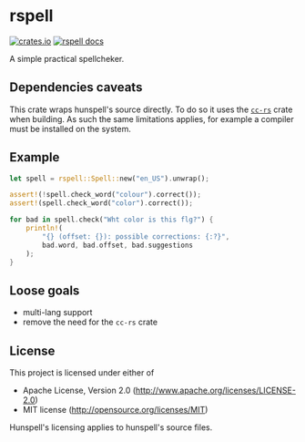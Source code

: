 # rspell

[![crates.io](https://meritbadge.herokuapp.com/rspell)](https://crates.io/crates/rspell) [![rspell docs](https://docs.rs/rspell/badge.svg)](https://docs.rs/rspell)

A simple practical spellcheker.

## Dependencies caveats

This crate wraps hunspell's source directly. To do so it uses the [`cc-rs`](https://crates.io/crates/cc)
crate when building. As such the same limitations applies, for example a compiler must be
installed on the system.

## Example

```rust
let spell = rspell::Spell::new("en_US").unwrap();

assert!(!spell.check_word("colour").correct());
assert!(spell.check_word("color").correct());

for bad in spell.check("Wht color is this flg?") {
    println!(
        "{} (offset: {}): possible corrections: {:?}",
        bad.word, bad.offset, bad.suggestions
    );
}
```

## Loose goals

- multi-lang support
- remove the need for the `cc-rs` crate

## License

This project is licensed under either of
- Apache License, Version 2.0 (http://www.apache.org/licenses/LICENSE-2.0)
- MIT license (http://opensource.org/licenses/MIT)


Hunspell's licensing applies to hunspell's source files.